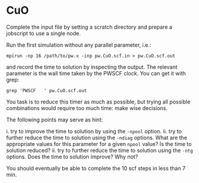 # CuO

Complete the input file by setting a scratch directory and prepare a jobscript to use a single node.

Run the first simulation without any parallel parameter, i.e.:

    mpirun -np 16 /path/to/pw.x -inp pw.CuO.scf.in > pw.CuO.scf.out

and record the time to solution by inspecting the output. The relevant 
parameter is the wall time taken by the PWSCF clock. You can get it with
grep:

    grep 'PWSCF   ' pw.CuO.scf.out

You task is to reduce this timer as much as possible, but trying all possible
combinations would require too much time: make wise decisions.

The following points may serve as hint:

i. try to improve the time to solution by using the `-npool` option.
ii. try to further reduce the time to solution using the `-ndiag` options. 
    What are the appropriate values for this parameter for a given `npool` value? Is the time to solution reduced?
ii. try to further reduce the time to solution using the `-ntg` options.  Does the time to solution improve? Why not?

You should eventually be able to complete the 10 scf steps in less than 7 min.
